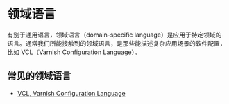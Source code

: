 #	领域语言

有别于通用语言，领域语言（domain-specific language）是应用于特定领域的语言。通常我们所能接触到的领域语言，是那些能描述复杂应用场景的软件配置，比如 VCL（Varnish Configuration Language）。

##	常见的领域语言

*	[VCL, Varnish Configuration Language](https://www.varnish-cache.org/docs/3.0/reference/vcl.html#the-dns-director)  
